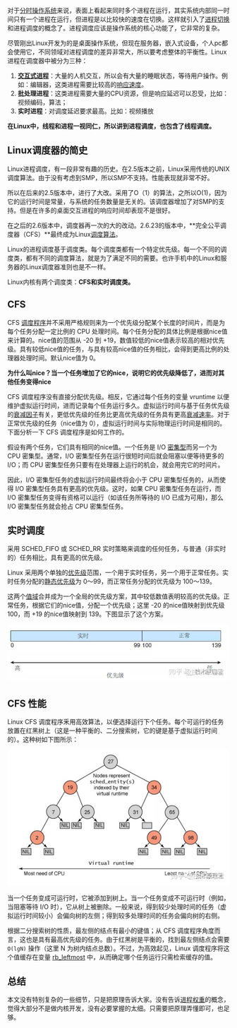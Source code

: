 对于[分时操作系统](https://www.zhihu.com/search?q=分时操作系统&search_source=Entity&hybrid_search_source=Entity&hybrid_search_extra={"sourceType"%3A"article"%2C"sourceId"%3A72754729})来说，表面上看起来同时多个进程在运行，其实系统内部同一时间只有一个进程在运行，但进程是以比较快的速度在切换。这样就引入了[进程切换](https://www.zhihu.com/search?q=进程切换&search_source=Entity&hybrid_search_source=Entity&hybrid_search_extra={"sourceType"%3A"article"%2C"sourceId"%3A72754729})和进程调度的概念了。进程调度应该是操作系统的核心功能了，它非常的复杂。

尽管刚出Linux开发为的是桌面操作系统，但现在服务器，嵌入式设备，个人pc都会使用它，不同领域对进程调度的差异非常大，所以要考虑整体的平衡性。Linux进程在调度器中被分为三种：

1. **[交互式进程](https://www.zhihu.com/search?q=交互式进程&search_source=Entity&hybrid_search_source=Entity&hybrid_search_extra={"sourceType"%3A"article"%2C"sourceId"%3A72754729})**：大量的人机交互，所以会有大量的睡眠状态，等待用户操作。例如：编辑器，这类进程需要比较高的[响应速度](https://www.zhihu.com/search?q=响应速度&search_source=Entity&hybrid_search_source=Entity&hybrid_search_extra={"sourceType"%3A"article"%2C"sourceId"%3A72754729})。
2. **批处理进程**：这类进程需要大量的CPU资源，但是响应延迟可以忍受，比如：视频编码，算法；
3. **实时进程**：对调度延迟要求最高。比如：视频播放

**在Linux中，线程和进程一视同仁，所以讲到进程调度，也包含了线程调度。**



## **Linux调度器的简史**

Linux进程调度，有一段非常有趣的历史。在2.5版本之前，Linux采用传统的UNIX调度算法。由于没有考虑到SMP，所以SMP不支持。性能表现就非常不好。



所以在后来的2.5版本中，进行了大改。采用了O（1）的算法，之所以O(1)，因为它的运行时间是常量，与系统的任务数量是无关的。该调度器增加了对SMP的支持。但是在许多的桌面交互进程的响应时间却表现不是很好。



在之后的2.6版本中，调度器再一次的大的改动。2.6.23的版本中，**完全公平调度器（CFS）**最终成为Linux[调度算法](https://www.zhihu.com/search?q=调度算法&search_source=Entity&hybrid_search_source=Entity&hybrid_search_extra={"sourceType"%3A"article"%2C"sourceId"%3A72754729})。

Linux的进程调度基于调度类。每个调度类都有一个特定优先级。每一个不同的调度类，都有不同的调度算法，就是为了满足不同的需要。也许手机中的Linux和服务器的Linux调度器准则也是不一样。



Linux内核有两个调度类：**CFS和实时调度类。**

## CFS

CFS [调度程序](https://www.zhihu.com/search?q=调度程序&search_source=Entity&hybrid_search_source=Entity&hybrid_search_extra={"sourceType"%3A"article"%2C"sourceId"%3A72754729})并不采用严格规则来为一个优先级分配某个长度的时间片，而是为每个任务分配一定比例的 CPU 处理时间。每个任务分配的具体比例是根据nice值来计算的。nice值的范围从 -20 到 +19，数值较低的nice值表示较高的相对优先级。具有较低nice值的任务，与具有较高nice值的任务相比，会得到更高比例的处理器处理时间。默认nice值为 0。

**为什么叫nice？当一个任务增加了它的nice，说明它的优先级降低了，进而对其他任务变得nice**

CFS 调度程序没有直接分配优先级。相反，它通过每个任务的变量 vruntime 以便维护虚拟运行时间，进而记录每个任务运行多久。虚拟运行时间与基于任务优先级的[衰减因子](https://www.zhihu.com/search?q=衰减因子&search_source=Entity&hybrid_search_source=Entity&hybrid_search_extra={"sourceType"%3A"article"%2C"sourceId"%3A72754729})有关，更低优先级的任务比更高优先级的任务具有更高[衰减速率](https://www.zhihu.com/search?q=衰减速率&search_source=Entity&hybrid_search_source=Entity&hybrid_search_extra={"sourceType"%3A"article"%2C"sourceId"%3A72754729})。对于正常优先级的任务（nice值为 0），虚拟运行时间与实际物理运行时间是相同的。下面分析一下 CFS 调度程序是如何工作的。



假设有两个任务，它们具有相同的nice值。一个任务是 I/O [密集型](https://www.zhihu.com/search?q=密集型&search_source=Entity&hybrid_search_source=Entity&hybrid_search_extra={"sourceType"%3A"article"%2C"sourceId"%3A72754729})而另一个为 CPU 密集型。通常，I/O 密集型任务在运行很短时间后就会阻塞以便等待更多的 I/O；而 CPU 密集型任务只要有在处理器上运行的机会，就会用完它的时间片。



因此，I/O 密集型任务的虚拟运行时间最终将会小于 CPU 密集型任务的，从而使得 I/O 密集型任务具有更高的优先级。这时，如果 CPU 密集型任务在运行，而 I/O 密集型任务变得有资格可以运行（如该任务所等待的 I/O 已成为可用)，那么 I/O 密集型任务就会抢占 CPU 密集型任务。



## 实时调度

采用 SCHED_FIFO 或 SCHED_RR 实时策略来调度的任何任务，与普通（非实时的）任务相比，具有更高的优先级。

Linux 采用两个单独的[优先级](https://www.zhihu.com/search?q=优先级&search_source=Entity&hybrid_search_source=Entity&hybrid_search_extra={"sourceType"%3A"article"%2C"sourceId"%3A72754729})范围，一个用于实时任务，另一个用于正常任务。实时任务分配的[静态优先级](https://www.zhihu.com/search?q=静态优先级&search_source=Entity&hybrid_search_source=Entity&hybrid_search_extra={"sourceType"%3A"article"%2C"sourceId"%3A72754729})为 0〜99，而正常任务分配的优先级为 100〜139。

这两个[值域](https://www.zhihu.com/search?q=值域&search_source=Entity&hybrid_search_source=Entity&hybrid_search_extra={"sourceType"%3A"article"%2C"sourceId"%3A72754729})合并成为一个全局的优先级方案，其中较低数值表明较高的优先级。正常任务，根据它们的nice值，分配一个优先级；这里 -20 的nice值映射到优先级 100，而 +19 的nice值映射到 139。下图显示了这个方案。



![img](image/v2-9b2237e98d46e825ee07acebe9019661_1440w.jpg)



## CFS 性能

Linux CFS 调度程序釆用高效算法，以便选择运行下个任务。每个可运行的任务放置在红黑树上（这是一种平衡的、二分搜索树，它的键是基于虚拟运行时间的）。这种树如下图所示：



![img](image/v2-d5580bfcf145ba594295e22525e09933_1440w.jpg)



当一个任务变成可运行时，它被添加到树上。当一个任务变成不可运行时（例如，当阻塞等待 I/O 时），它从树上被删除。一般来说，得到较少处理时间的任务（虚拟运行时间较小）会偏向树的左侧；得到较多处理时间的任务会偏向树的右侧。



根据二分搜索树的性质，最左侧的结点有最小的键值；从 CFS 调度程序角度而言，这也是具有最高优先级的任务。由于红黑树是平衡的，找到最左侧结点会需要 `O(lgN)` 操作（这里 N 为树内结点总数）。不过，为高效起见，Linux 调度程序将这个值缓存在变量 [rb_leftmost](https://www.zhihu.com/search?q=rb_leftmost&search_source=Entity&hybrid_search_source=Entity&hybrid_search_extra={"sourceType"%3A"article"%2C"sourceId"%3A72754729}) 中，从而确定哪个任务运行只需检索缓存的值。



## 总结

本文没有特别复杂的一些细节，只是把原理告诉大家。没有告诉[进程权重](https://www.zhihu.com/search?q=进程权重&search_source=Entity&hybrid_search_source=Entity&hybrid_search_extra={"sourceType"%3A"article"%2C"sourceId"%3A72754729})的概念，觉得大部分不是做内核开发，没有必要掌握的太细。只需要把原理弄懂即可，也足够。